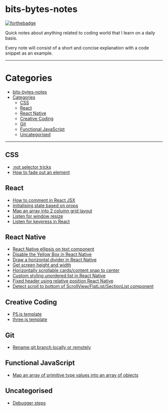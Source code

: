 # bits-bytes-notes

[![forthebadge](https://forthebadge.com/images/badges/built-with-love.svg)](https://forthebadge.com)

Quick notes about anything related to coding world that I learn on a daily basis.

Every note will consist of a short and concise explanation with a code snippet as an example.

---

# Categories
- [bits-bytes-notes](#bits-bytes-notes)
- [Categories](#categories)
  - [CSS](#css)
  - [React](#react)
  - [React Native](#react-native)
  - [Creative Coding](#creative-coding)
  - [Git](#git)
  - [Functional JavaScript](#functional-javascript)
  - [Uncategorised](#uncategorised)

---

## CSS
* [:not selector tricks](/css/not-selector-tricks.md)
* [How to fade out an element](/css/fade-out-element.md)

## React
* [How to comment in React JSX](/react/comment-in-jsx.md)
* [Initialising state based on props](/react/initialising-state-based-on-props.md)
* [Map an array into 2 column grid layout](/react/map-array-two-column.md)
* [Listen for window resize](/react/listen-window-resize.md)
* [Listen for keypress in React](/react/listen-keypress.md)

## React Native
* [React Native ellipsis on text component](/react-native/ellipsis-on-text.md)
* [Disable the Yellow Box in React Native](/react-native/disable-yellow-box.md)
* [Draw a horizontal divider in React Native](/react-native/horizontal-divider.md)
* [Get screen height and width](/react-native/screen-height-width.md)
* [Horizontally scrollable cards/content snap to center](/react-native/horizontal-scrollview-snapping.md)
* [Custom styling unordered list in React Native](/react-native/custom-style-bullet-list.md)
* [Fixed header using relative position React Native](/react-native/relative-position-header.md)
* [Detect scroll to bottom of ScrollView/FlatList/SectionList component](/react-native/scroll-to-bottom.md)

## Creative Coding
* [P5.js template](/creative-coding/p5js-template.md)
* [three.js template](/creative-coding/threejs-template.md)
  

## Git
* [Rename git branch locally or remotely](/git/rename-git-branch.md)

## Functional JavaScript
* [Map an array of primitive type values into an array of objects](/functional-javascript/map-array-into-array-of-objects.md)

## Uncategorised
* [Debugger steps](/uncategorised/debugger-steps.md)
